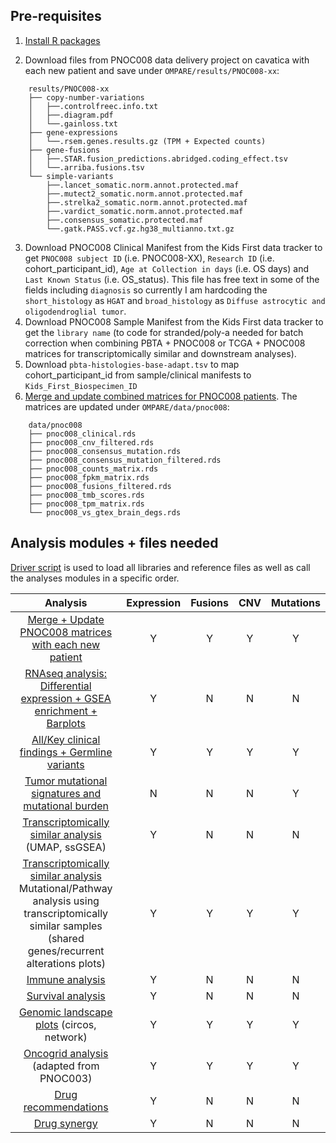 ## Pre-requisites 

1. [Install R packages](https://github.com/d3b-center/OMPARE/blob/master/code/utils/install_pkgs.R)

2. Download files from PNOC008 data delivery project on cavatica with each new patient and save under `OMPARE/results/PNOC008-xx`:

```
    results/PNOC008-xx
    ├── copy-number-variations
    │   ├──.controlfreec.info.txt
    │   ├──.diagram.pdf
    │   └──.gainloss.txt
    ├── gene-expressions
    │   └──.rsem.genes.results.gz (TPM + Expected counts)
    ├── gene-fusions
    │   ├──.STAR.fusion_predictions.abridged.coding_effect.tsv
    │   └──.arriba.fusions.tsv
    └── simple-variants
        ├──.lancet_somatic.norm.annot.protected.maf
        ├──.mutect2_somatic.norm.annot.protected.maf
        ├──.strelka2_somatic.norm.annot.protected.maf
        ├──.vardict_somatic.norm.annot.protected.maf
        ├──.consensus_somatic.protected.maf
        └──.gatk.PASS.vcf.gz.hg38_multianno.txt.gz
```

3. Download PNOC008 Clinical Manifest from the Kids First data tracker to get `PNOC008 subject ID` (i.e. PNOC008-XX), `Research ID` (i.e. cohort_participant_id), `Age at Collection in days` (i.e. OS days) and `Last Known Status` (i.e. OS_status). This file has free text in some of the fields including `diagnosis` so currently I am hardcoding the `short_histology` as `HGAT` and `broad_histology` as `Diffuse astrocytic and oligodendroglial tumor`. 
4. Download PNOC008 Sample Manifest from the Kids First data tracker to get the `library name` (to code for stranded/poly-a needed for batch correction when combining PBTA + PNOC008 or TCGA + PNOC008 matrices for transcriptomically similar and downstream analyses).
5. Download `pbta-histologies-base-adapt.tsv` to map cohort_participant_id from sample/clinical manifests to `Kids_First_Biospecimen_ID`
6. [Merge and update combined matrices for PNOC008 patients](https://github.com/d3b-center/OMPARE/blob/master/code/update_pnoc008_matrices.R). The matrices are updated under `OMPARE/data/pnoc008`:
```
    data/pnoc008
    ├── pnoc008_clinical.rds
    ├── pnoc008_cnv_filtered.rds
    ├── pnoc008_consensus_mutation.rds
    ├── pnoc008_consensus_mutation_filtered.rds
    ├── pnoc008_counts_matrix.rds
    ├── pnoc008_fpkm_matrix.rds
    ├── pnoc008_fusions_filtered.rds
    ├── pnoc008_tmb_scores.rds
    ├── pnoc008_tpm_matrix.rds
    └── pnoc008_vs_gtex_brain_degs.rds
```

## Analysis modules + files needed

[Driver script](https://github.com/d3b-center/OMPARE/blob/master/code/driver.R) is used to load all libraries and reference files as well as call the analyses modules in a specific order.

|                                                                       Analysis                                                                      | Expression  | Fusions | CNV | Mutations |
|:---------------------------------------------------------------------------------------------------------------------------------------------------:|:-----------:|:-------:|:---:|:---------:|
| [Merge + Update PNOC008 matrices with each new patient](https://github.com/d3b-center/OMPARE/blob/master/code/update_pnoc008_matrices.R)                                                                                               |      Y      |    Y    |  Y  |     Y     |
|  [RNAseq analysis: Differential expression + GSEA enrichment + Barplots](https://github.com/d3b-center/OMPARE/tree/master/code/rnaseq_analysis)                                                                              |      Y      |    N    |  N  |     N     |
|  [All/Key clinical findings + Germline variants](https://github.com/d3b-center/OMPARE/tree/master/code/p1_modules)                                                                                                      |      Y      |    Y    |  Y  |     Y     |
|  [Tumor mutational signatures and mutational burden](https://github.com/d3b-center/OMPARE/tree/master/code/tmb_analysis)                                                                                                  |      N      |    N    |  N  |     Y     |
|  [Transcriptomically similar analysis](https://github.com/d3b-center/OMPARE/tree/master/code/transcriptomically_similar_analysis) (UMAP, ssGSEA)                                                                                                  |      Y      |    N    |  N  |     N     |
|  [Transcriptomically similar analysis](https://github.com/d3b-center/OMPARE/tree/master/code/transcriptomically_similar_analysis) Mutational/Pathway analysis using transcriptomically similar samples (shared genes/recurrent alterations plots) |      Y      |    Y    |  Y  |     Y     |
|  [Immune analysis](https://github.com/d3b-center/OMPARE/tree/master/code/immune_analysis)                                                                                                                                    |      Y      |    N    |  N  |     N     |
|  [Survival analysis](https://github.com/d3b-center/OMPARE/tree/master/code/survival_analysis)                                                                                                                                  |      Y      |    N    |  N  |     N     |
|  [Genomic landscape plots](https://github.com/d3b-center/OMPARE/tree/master/code/genomic_landscape_plots) (circos, network)                                                                                                          |      Y      |    Y    |  Y  |     Y     |
|  [Oncogrid analysis](https://github.com/d3b-center/OMPARE/tree/master/code/oncogrid_analysis) (adapted from PNOC003)                                                                                                           |      Y      |    Y    |  Y  |     Y     |
|  [Drug recommendations](https://github.com/d3b-center/OMPARE/tree/master/code/drug_recommendations)                                                                                                                               |      Y      |    N    |  N  |     N     |
|  [Drug synergy](https://github.com/d3b-center/OMPARE/tree/master/code/drug_synergy)                                                                                                                                       |      Y      |    N    |  N  |     N     |

